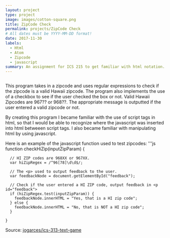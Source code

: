 ```yaml
---
layout: project
type: project
image: images/cotton-square.png
title: ZipCode Check
permalink: projects/ZipCode Check
# All dates must be YYYY-MM-DD format!
date: 2017-11-30
labels:
  - Html
  - Atom
  - Zipcode
  - javascript
summary: An assignment for ICS 215 to get familiar with html notation. 
---
```


<img class="" src="">

This program takes in a zipcode and uses regular expressions to check if the zipcode is a valid Hawaii zipcode.
The program also implements the use of a checkbox to see if the user checked the box or not. Valid Hawaii Zipcodes are
967?? or 968??. The appropriate message is outputted if the user entered a valid zipcode or not.

By creating this program I became familiar with the use of script tags in html, so that I would be able to recognize where
the javascript was inserted into html betweeen script tags. I also became familiar with manipulating html by using javascript.

Here is an example of the javascript function used to test zipcodes:
'''js
function checkHiZip(inputZipParam) {

      // HI ZIP codes are 968XX or 967XX.
      var hiZipRegex = /^96[78]\d\d$/;

      // The <p> used to output feedback to the user.
      var feedbackNode = document.getElementById("feedback");

      // Check if the user entered a HI ZIP code, output feedback in <p id="feedback">
      if (hiZipRegex.test(inputZipParam)) {
        feedbackNode.innerHTML = "Yes, that is a HI zip code";
      } else {
        feedbackNode.innerHTML = "No, that is NOT a HI zip code";
      }

    }
Source: <a href="https://github.com/jogarces/ics-313-text-game"><i class="large github icon "></i>jogarces/ics-313-text-game</a>

